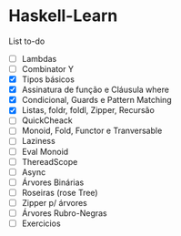 ﻿# Haskell-Learn
 
 List to-do
 - [ ] Lambdas
 - [ ] Combinator Y
 - [x] Tipos básicos
 - [x] Assinatura de função e Cláusula where
 - [x] Condicional, Guards e Pattern Matching
 - [x] Listas, foldr, foldl, Zipper, Recursão
 - [ ] QuickCheack
 - [ ] Monoid, Fold, Functor e Tranversable
 - [ ] Laziness
 - [ ] Eval Monoid
 - [ ] ThereadScope
 - [ ] Async 
 - [ ] Árvores Binárias
 - [ ] Roseiras (rose Tree)
 - [ ] Zipper p/ árvores
 - [ ] Árvores Rubro-Negras
 - [ ] Exercicios
